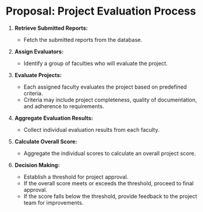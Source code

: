 # Proposal: Project Evaluation Process
1. **Retrieve Submitted Reports:**
   - Fetch the submitted reports from the database.

2. **Assign Evaluators:**
   - Identify a group of faculties who will evaluate the project.

3. **Evaluate Projects:**
   - Each assigned faculty evaluates the project based on predefined criteria.
   - Criteria may include project completeness, quality of documentation, and adherence to requirements.

4. **Aggregate Evaluation Results:**
   - Collect individual evaluation results from each faculty.

5. **Calculate Overall Score:**
   - Aggregate the individual scores to calculate an overall project score.

6. **Decision Making:**
   - Establish a threshold for project approval.
   - If the overall score meets or exceeds the threshold, proceed to final approval.
   - If the score falls below the threshold, provide feedback to the project team for improvements.
